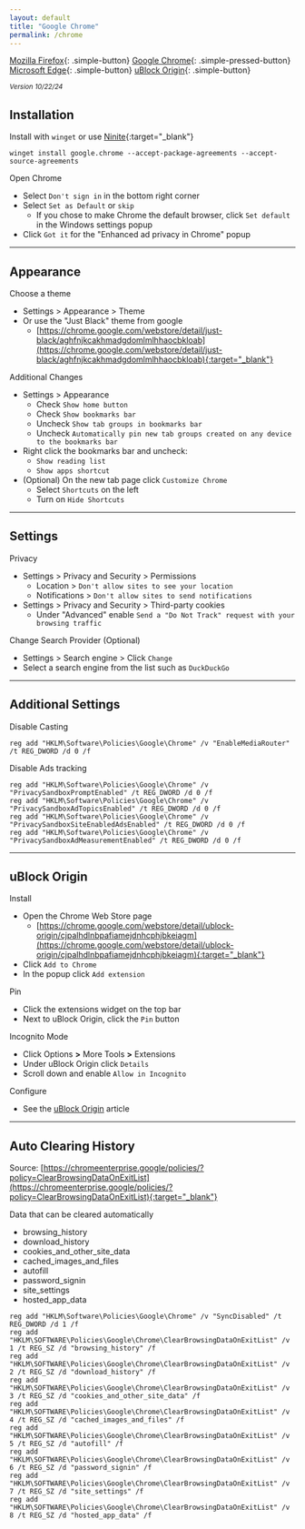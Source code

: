 ```yaml
---
layout: default
title: "Google Chrome"
permalink: /chrome
---
```


[Mozilla Firefox]({{site.url}}/firefox){: .simple-button}
[Google Chrome]({{site.url}}/chrome){: .simple-pressed-button}
[Microsoft Edge]({{site.url}}/edge){: .simple-button}
[uBlock Origin]({{site.url}}/ublock){: .simple-button}

<sup>_Version 10/22/24_</sup>

## Installation

Install with `winget` or use [Ninite](https://ninite.com/){:target="_blank"}
```
winget install google.chrome --accept-package-agreements --accept-source-agreements
```
Open Chrome

- Select `Don't sign in` in the bottom right corner
- Select `Set as Default` or `skip`
  - If you chose to make Chrome the default browser, click `Set default` in the Windows settings popup
- Click `Got it` for the "Enhanced ad privacy in Chrome" popup

----

## Appearance

Choose a theme

- Settings > Appearance > Theme
- Or use the "Just Black" theme from google
  - [https://chrome.google.com/webstore/detail/just-black/aghfnjkcakhmadgdomlmlhhaocbkloab](https://chrome.google.com/webstore/detail/just-black/aghfnjkcakhmadgdomlmlhhaocbkloab){:target="_blank"}

Additional Changes

- Settings > Appearance
  - Check `Show home button`
  - Check `Show bookmarks bar`
  - Uncheck `Show tab groups in bookmarks bar`
  - Uncheck `Automatically pin new tab groups created on any device to the bookmarks bar`
- Right click the bookmarks bar and uncheck:
  - `Show reading list`
  - `Show apps shortcut`
- (Optional) On the new tab page click `Customize Chrome`
  - Select `Shortcuts` on the left
  - Turn on `Hide Shortcuts`

----

## Settings

Privacy

- Settings > Privacy and Security > Permissions
  - Location > `Don't allow sites to see your location`
  - Notifications > `Don't allow sites to send notifications`
- Settings > Privacy and Security > Third-party cookies
  - Under "Advanced" enable `Send a "Do Not Track" request with your browsing traffic`

Change Search Provider (Optional)

- Settings > Search engine > Click `Change`
- Select a search engine from the list such as `DuckDuckGo`

----

## Additional Settings

Disable Casting
```
reg add "HKLM\Software\Policies\Google\Chrome" /v "EnableMediaRouter" /t REG_DWORD /d 0 /f
```

Disable Ads tracking
```
reg add "HKLM\Software\Policies\Google\Chrome" /v "PrivacySandboxPromptEnabled" /t REG_DWORD /d 0 /f
reg add "HKLM\Software\Policies\Google\Chrome" /v "PrivacySandboxAdTopicsEnabled" /t REG_DWORD /d 0 /f
reg add "HKLM\Software\Policies\Google\Chrome" /v "PrivacySandboxSiteEnabledAdsEnabled" /t REG_DWORD /d 0 /f
reg add "HKLM\Software\Policies\Google\Chrome" /v "PrivacySandboxAdMeasurementEnabled" /t REG_DWORD /d 0 /f
```

----

## uBlock Origin
Install

- Open the Chrome Web Store page
  - [https://chrome.google.com/webstore/detail/ublock-origin/cjpalhdlnbpafiamejdnhcphjbkeiagm](https://chrome.google.com/webstore/detail/ublock-origin/cjpalhdlnbpafiamejdnhcphjbkeiagm){:target="_blank"}
- Click `Add to Chrome`
- In the popup click `Add extension`

Pin

- Click the extensions widget on the top bar
- Next to uBlock Origin, click the `Pin` button

Incognito Mode

- Click Options **>** More Tools **>** Extensions
- Under uBlock Origin click `Details`
- Scroll down and enable `Allow in Incognito`

Configure

- See the [uBlock Origin]({{site.url}}/ublock#lite) article

----

## Auto Clearing History
Source: [https://chromeenterprise.google/policies/?policy=ClearBrowsingDataOnExitList](https://chromeenterprise.google/policies/?policy=ClearBrowsingDataOnExitList){:target="_blank"}

Data that can be cleared automatically

- browsing_history
- download_history
- cookies_and_other_site_data
- cached_images_and_files
- autofill
- password_signin
- site_settings
- hosted_app_data

```
reg add "HKLM\Software\Policies\Google\Chrome" /v "SyncDisabled" /t REG_DWORD /d 1 /f
reg add "HKLM\SOFTWARE\Policies\Google\Chrome\ClearBrowsingDataOnExitList" /v 1 /t REG_SZ /d "browsing_history" /f
reg add "HKLM\SOFTWARE\Policies\Google\Chrome\ClearBrowsingDataOnExitList" /v 2 /t REG_SZ /d "download_history" /f
reg add "HKLM\SOFTWARE\Policies\Google\Chrome\ClearBrowsingDataOnExitList" /v 3 /t REG_SZ /d "cookies_and_other_site_data" /f
reg add "HKLM\SOFTWARE\Policies\Google\Chrome\ClearBrowsingDataOnExitList" /v 4 /t REG_SZ /d "cached_images_and_files" /f
reg add "HKLM\SOFTWARE\Policies\Google\Chrome\ClearBrowsingDataOnExitList" /v 5 /t REG_SZ /d "autofill" /f
reg add "HKLM\SOFTWARE\Policies\Google\Chrome\ClearBrowsingDataOnExitList" /v 6 /t REG_SZ /d "password_signin" /f
reg add "HKLM\SOFTWARE\Policies\Google\Chrome\ClearBrowsingDataOnExitList" /v 7 /t REG_SZ /d "site_settings" /f
reg add "HKLM\SOFTWARE\Policies\Google\Chrome\ClearBrowsingDataOnExitList" /v 8 /t REG_SZ /d "hosted_app_data" /f
```
